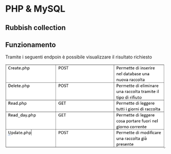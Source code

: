 # PHP & MySQL

## Rubbish collection


## Funzionamento
Tramite i seguenti endpoin è possibile visualizzare il risultato richiesto

![Scheme](https://github.com/azmi27-12/php_mysql/blob/master/screenshot/Cattura.PNG)





